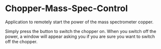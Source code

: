 # Chopper-Mass-Spec-Control
Application to remotely start the power of the mass spectrometer copper.

Simply press the button to switch the chopper on. When you switch off the power, a window will appear asking you if you are sure you want to switch off the chopper.
